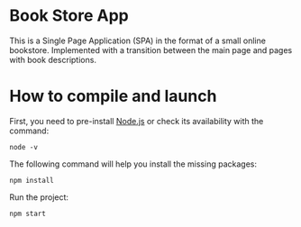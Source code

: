 # Book Store App

This is a Single Page Application (SPA) in the format of a small online bookstore. Implemented with a transition between the main page and pages with book descriptions.

# How to compile and launch

First, you need to pre-install [Node.js](https://nodejs.org/en/download) or check its availability with the command:
```
node -v
```

The following command will help you install the missing packages:
```
npm install
```
Run the project:
```
npm start
```

